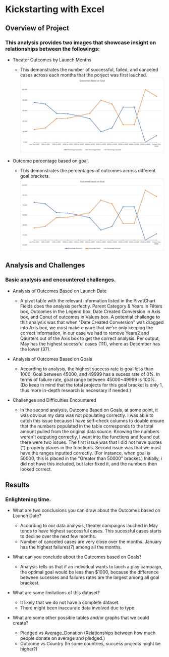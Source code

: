 # Kickstarting with Excel

## Overview of Project

### This analysis provides two images that showcase insight on relationships between the followings:
* Theater Outcomes by Launch Months 
  * This demonstrates the number of successful, failed, and canceled cases across each months that the porject was first lauched.
![Theater_Outcomes_vs_Launch.png](Resources/Theater_Outcomes_vs_Launch.png)

* Outcome percentage based on goal.  
  * This demonstrates the percentages of outcomes across different goal brackets. 
![Outcomes_vs_Goals.png](Resources/Outcomes_vs_Goals.png)

## Analysis and Challenges
### Basic analysis and encountered challenges.

* Analysis of Outcomes Based on Launch Date
  * A pivot table with the relevant information listed in the PivotChart Fields does the analysis perfectly. Parent Category & Years in Filters box, Outcomes in the Legend box, Date Created Conversion in Axis box, and Conut of outcomes in Values box. A potential challenge to this analysis was that when "Date Created Conversion" was dragged into Axis box, we must make ensure that we're only keeping the correct information, in our case we had to remove Years2 and Qaurters out of the Axis box to get the correct analysis. Per output, May has the highest sucessful cases (111), where as December has the lower (37). 

* Analysis of Outcomes Based on Goals
  * According to analysis, the highest success rate is goal less than 1000. Goal between 45000, and 49999 has a sucess rate of 0%. In terms of failure rate, goal range between 45000~49999 is 100%. (Do keep in mind that the total projects for this goal bracket is only 1, thus more in-depth research is necessary if needed.)


* Challenges and Difficulties Encountered
  * In the second analysis, Outcome Based on Goals, at some point, it was obvious my data was not populating correctly. I was able to catch this issue because I have self-check columns to double ensure that the numbers populated in the table corresponds to the total amount pulled from the original data source. Knowing the numbers weren't outputing correctly, I went into the functions and found out there were two issues. The first issue was that I did not have quotes (") properly places in the functions. Second issue was that we must have the ranges inputted correctly. (For instance, when goal is 50000, this is placed in the "Greater than 50000" bracket.) Initially, i did not have this included, but later fixed it, and the numbers then looked correct. 



## Results
### Enlightening time. 

* What are two conclusions you can draw about the Outcomes based on Launch Date?
  * According to our data analysis, theater campaigns lauched in May tends to have highest successful cases. This sucessful cases starts to decline over the next few months.
  * Number of canceled cases are very close over the months. January has the highest failures(7) among all the months. 

* What can you conclude about the Outcomes based on Goals?
  * Analysis tells us that if an individual wants to lauch a play campaign, the optimal goal would be less than $1000, because the difference between sucesses and failures rates are the largest among all goal brackest. 

* What are some limitations of this dataset?
  * It likely that we do not have a complete dataset. 
  * There might been inaccurate data involved due to typo. 

* What are some other possible tables and/or graphs that we could create?
  * Pledged vs Average_Donation (Relationships between how much people donate on average and pledged.)
  * Outcome vs Country (In some countries, success projects might be higher?)


